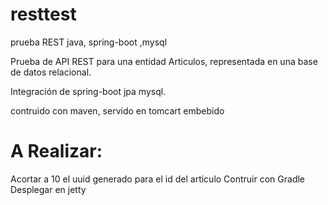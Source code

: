 # resttest
prueba REST java, spring-boot ,mysql

Prueba de API REST para una entidad Articulos, representada en una base de datos relacional.

Integración de spring-boot jpa mysql.

contruido con maven, servido en tomcart embebido

# A Realizar:

Acortar a 10 el uuid generado para el id del articulo
Contruir con Gradle 
Desplegar en jetty


